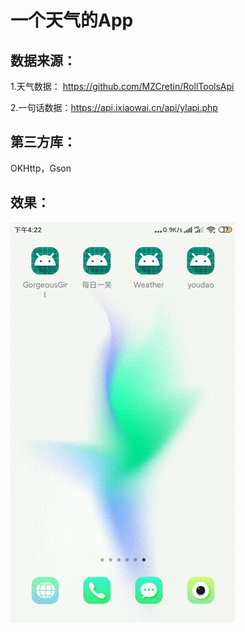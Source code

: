 # 一个天气的App

## 数据来源：

1.天气数据： https://github.com/MZCretin/RollToolsApi 

2.一句话数据：https://api.ixiaowai.cn/api/ylapi.php



## 第三方库：

OKHttp，Gson



## 效果：

![1575620773871[1]](https://raw.githubusercontent.com/31702160323/wether/master/1575620773871%5B1%5D.gif)
